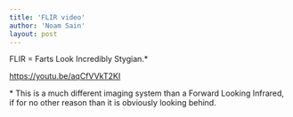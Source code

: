 ```yaml
---
title: 'FLIR video'
author: 'Noam Sain'
layout: post
---
```


FLIR = Farts Look Incredibly Stygian.\*  
  
https://youtu.be/aqCfVVkT2KI

\* This is a much different imaging system than a Forward Looking Infrared, if for no other reason than it is obviously looking behind.